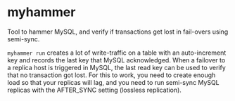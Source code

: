 # myhammer

Tool to hammer MySQL, and verify if transactions get lost in fail-overs using semi-sync.

`myhammer run` creates a lot of write-traffic on a table with an auto-increment key and records the last key that MySQL acknowledged. When a failover to a replica host is triggered in MySQL, the last read key can be used to verify that no transaction got lost. For this to work, you need to create enough load so that your replicas will lag, and you need to run semi-sync MySQL replicas with the AFTER_SYNC setting (lossless replication).
